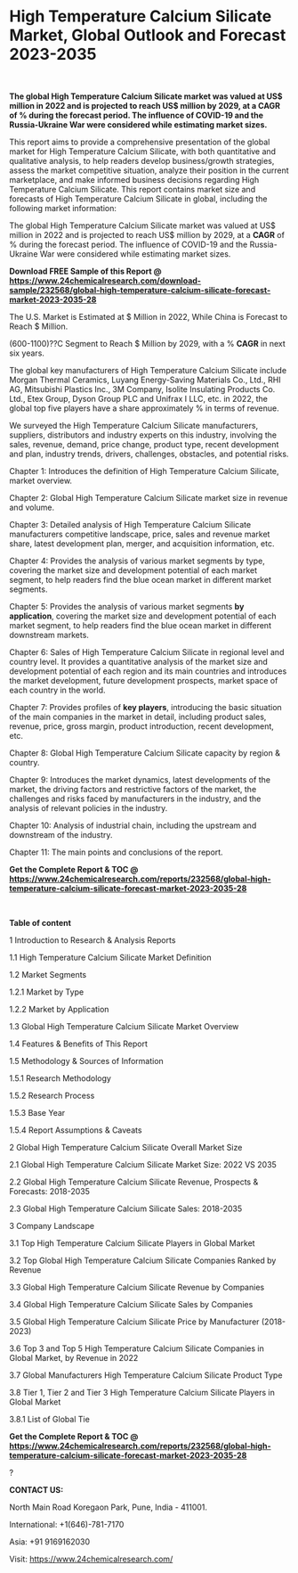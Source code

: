 <h1>High Temperature Calcium Silicate Market, Global Outlook and Forecast 2023-2035</h1><br/><p><strong>The global High Temperature Calcium Silicate market was valued at US$ million in 2022 and is projected to reach US$ million by 2029, at a <strong>CAGR</strong> of % during the forecast period. The influence of COVID-19 and the Russia-Ukraine War were considered while estimating market sizes.</strong></p>
 
 
 
 <p>This report aims to provide a comprehensive presentation of the global market for High Temperature Calcium Silicate, with both quantitative and qualitative analysis, to help readers develop business/growth strategies, assess the market competitive situation, analyze their position in the current marketplace, and make informed business decisions regarding High Temperature Calcium Silicate. This report contains market size and forecasts of High Temperature Calcium Silicate in global, including the following market information:</p>
 
 
 
 <p>The global High Temperature Calcium Silicate market was valued at US$ million in 2022 and is projected to reach US$ million by 2029, at a <strong>CAGR</strong> of % during the forecast period. The influence of COVID-19 and the Russia-Ukraine War were considered while estimating market sizes.</p>
 
 
 
 <div><b>Download FREE Sample of this Report @ <a href="https://www.24chemicalresearch.com/download-sample/232568/global-high-temperature-calcium-silicate-forecast-market-2023-2035-28">https://www.24chemicalresearch.com/download-sample/232568/global-high-temperature-calcium-silicate-forecast-market-2023-2035-28</a></b></div>
 
 
 
 <p>The U.S. Market is Estimated at $ Million in 2022, While China is Forecast to Reach $ Million.</p>
 
 
 
 <p>(600-1100)??C Segment to Reach $ Million by 2029, with a % <strong>CAGR</strong> in next six years.</p>
 
 
 
 <p>The global key manufacturers of High Temperature Calcium Silicate include Morgan Thermal Ceramics, Luyang Energy-Saving Materials Co., Ltd., RHI AG, Mitsubishi Plastics Inc., 3M Company, Isolite Insulating Products Co. Ltd., Etex Group, Dyson Group PLC and Unifrax I LLC, etc. in 2022, the global top five players have a share approximately % in terms of revenue.</p>
 
 
 
 <p>We surveyed the High Temperature Calcium Silicate manufacturers, suppliers, distributors and industry experts on this industry, involving the sales, revenue, demand, price change, product type, recent development and plan, industry trends, drivers, challenges, obstacles, and potential risks.</p>
 
 
 
 <p>Chapter 1: Introduces the definition of High Temperature Calcium Silicate, market overview.</p>
 
 
 
 <p>Chapter 2: Global High Temperature Calcium Silicate market size in revenue and volume.</p>
 
 
 
 <p>Chapter 3: Detailed analysis of High Temperature Calcium Silicate manufacturers competitive landscape, price, sales and revenue market share, latest development plan, merger, and acquisition information, etc.</p>
 
 
 
 <p>Chapter 4: Provides the analysis of various market segments by type, covering the market size and development potential of each market segment, to help readers find the blue ocean market in different market segments.</p>
 
 
 
 <p>Chapter 5: Provides the analysis of various market segments <strong>by application</strong>, covering the market size and development potential of each market segment, to help readers find the blue ocean market in different downstream markets.</p>
 
 
 
 <p>Chapter 6: Sales of High Temperature Calcium Silicate in regional level and country level. It provides a quantitative analysis of the market size and development potential of each region and its main countries and introduces the market development, future development prospects, market space of each country in the world.</p>
 
 
 
 <p>Chapter 7: Provides profiles of <strong>key players</strong>, introducing the basic situation of the main companies in the market in detail, including product sales, revenue, price, gross margin, product introduction, recent development, etc.</p>
 
 
 
 <p>Chapter 8: Global High Temperature Calcium Silicate capacity by region & country.</p>
 
 
 
 <p>Chapter 9: Introduces the market dynamics, latest developments of the market, the driving factors and restrictive factors of the market, the challenges and risks faced by manufacturers in the industry, and the analysis of relevant policies in the industry.</p>
 
 
 
 <p>Chapter 10: Analysis of industrial chain, including the upstream and downstream of the industry.</p>
 
 
 
 <p>Chapter 11: The main points and conclusions of the report.</p>
 
 
 
 <div><b>Get the Complete Report & TOC @ <a href="https://www.24chemicalresearch.com/reports/232568/global-high-temperature-calcium-silicate-forecast-market-2023-2035-28">https://www.24chemicalresearch.com/reports/232568/global-high-temperature-calcium-silicate-forecast-market-2023-2035-28</a></b></div>
 
 
 
 <p><br />
 
 <b>Table of content</b></p>
 
 
 
 <p>1 Introduction to Research & Analysis Reports<br />
 
 1.1 High Temperature Calcium Silicate Market Definition<br />
 
 1.2 Market Segments<br />
 
 1.2.1 Market by Type<br />
 
 1.2.2 Market by Application<br />
 
 1.3 Global High Temperature Calcium Silicate Market Overview<br />
 
 1.4 Features & Benefits of This Report<br />
 
 1.5 Methodology & Sources of Information<br />
 
 1.5.1 Research Methodology<br />
 
 1.5.2 Research Process<br />
 
 1.5.3 Base Year<br />
 
 1.5.4 Report Assumptions & Caveats<br />
 
 2 Global High Temperature Calcium Silicate Overall Market Size<br />
 
 2.1 Global High Temperature Calcium Silicate Market Size: 2022 VS 2035<br />
 
 2.2 Global High Temperature Calcium Silicate Revenue, Prospects & Forecasts: 2018-2035<br />
 
 2.3 Global High Temperature Calcium Silicate Sales: 2018-2035<br />
 
 3 Company Landscape<br />
 
 3.1 Top High Temperature Calcium Silicate Players in Global Market<br />
 
 3.2 Top Global High Temperature Calcium Silicate Companies Ranked by Revenue<br />
 
 3.3 Global High Temperature Calcium Silicate Revenue by Companies<br />
 
 3.4 Global High Temperature Calcium Silicate Sales by Companies<br />
 
 3.5 Global High Temperature Calcium Silicate Price by Manufacturer (2018-2023)<br />
 
 3.6 Top 3 and Top 5 High Temperature Calcium Silicate Companies in Global Market, by Revenue in 2022<br />
 
 3.7 Global Manufacturers High Temperature Calcium Silicate Product Type<br />
 
 3.8 Tier 1, Tier 2 and Tier 3 High Temperature Calcium Silicate Players in Global Market<br />
 
 3.8.1 List of Global Tie</p>
 
 
 
 <div><b>Get the Complete Report & TOC @ <a href="https://www.24chemicalresearch.com/reports/232568/global-high-temperature-calcium-silicate-forecast-market-2023-2035-28">https://www.24chemicalresearch.com/reports/232568/global-high-temperature-calcium-silicate-forecast-market-2023-2035-28</a></b></div>
 
 
 
 <p>? </p>
 
 
 
 <p><b>CONTACT US:</b><br />
 
 North Main Road Koregaon Park, Pune, India - 411001.<br />
 
 International: +1(646)-781-7170<br />
 
 Asia: +91 9169162030<br />
 
 Visit: <a href="https://www.24chemicalresearch.com/">https://www.24chemicalresearch.com/</a></p>